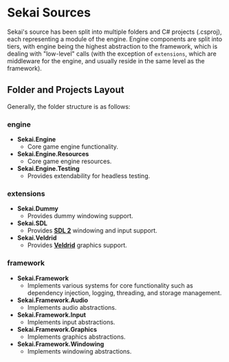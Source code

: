 # Sekai Sources

Sekai's source has been split into multiple folders and C# projects (.csproj), each representing a module of the engine. Engine components are split into tiers, with engine being the highest abstraction to the framework, which is dealing with "low-level" calls (with the exception of `extensions`, which are middleware for the engine, and usually reside in the same level as the framework).

## Folder and Projects Layout

Generally, the folder structure is as follows:

### engine
- **Sekai.Engine**
    - Core game engine functionality.
- **Sekai.Engine.Resources**
    - Core game engine resources.
- **Sekai.Engine.Testing**
    - Provides extendability for headless testing.
### extensions
- **Sekai.Dummy**
    - Provides dummy windowing support.
- **Sekai.SDL**
    - Provides [**SDL 2**](https://www.libsdl.org/) windowing and input support.
- **Sekai.Veldrid**
    - Provides [**Veldrid**](https://github.com/mellinoe/veldrid) graphics support.
### framework
- **Sekai.Framework**
    - Implements various systems for core functionality such as dependency injection, logging, threading, and storage management.
- **Sekai.Framework.Audio**
    - Implements audio abstractions.
- **Sekai.Framework.Input**
    - Implements input abstractions.
- **Sekai.Framework.Graphics**
    - Implements graphics abstractions.
- **Sekai.Framework.Windowing**
    - Implements windowing abstractions.
